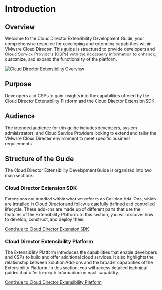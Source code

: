# Introduction

## Overview
Welcome to the Cloud Director Extensibility Development Guide, your comprehensive resource for developing and extending capabilities within VMware Cloud Director. This guide is structured to provide developers and Cloud Service Providers (CSPs) with the necessary information to enhance, customize, and expand the functionality of the platform.

![Cloud Director Extensibility Overview](images/extensibility-overview.gif)

## Purpose
Developers and CSPs to gain insights into the capabilities offered by the Cloud Director Extensibility Platform and the Cloud Director Extension SDK.

## Audience
The intended audience for this guide includes developers, system administrators, and Cloud Service Providers looking to extend and tailor the VMware Cloud Director environment to meet specific business requirements.

## Structure of the Guide
The Cloud Director Extensibility Development Guide is organized into two main sections:

### Cloud Director Extension SDK
Extensions are bundled within what we refer to as Solution Add-Ons, which are installed in Cloud Director and follow a carefully defined and controlled lifecycle. These add-ons are made up of different parts that use the features of the Extensibility Platform. In this section, you will discover how to develop, construct, and deploy them.

[Continue to Cloud Director Extension SDK](extension-sdk.md)

### Cloud Director Extensibility Platform
The Extensibility Platform introduces the capabilities that enable developers and CSPs to build and offer additional cloud services. It also highlights the relationship between Solution Add-ons and the broader capabilities of the Extensibility Platform. In this section, you will access detailed technical guides that offer in-depth information on each capability.

[Continue to Cloud Director Extensibility Platform](extensibility-platform.md)